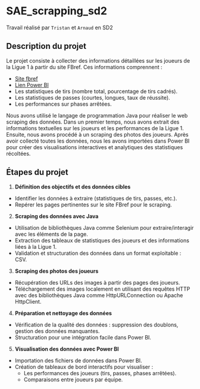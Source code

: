 # SAE_scrapping_sd2
Travail réalisé par `Tristan` et `Arnaud` en SD2 

## Description du projet
Le projet consiste à collecter des informations détaillées sur les joueurs de la Ligue 1 à partir du site FBref. Ces informations comprennent :

- [Site fbref ](https://fbref.com/fr/)
- [Lien Power BI](https://app.powerbi.com/MobileRedirect.html?ctid=a51a6642-5911-4306-a13c-f4731ab9c63f&Context=share-report&reportPage=a804966662e089394710&bookmarkGuid=007e0217-3f78-4324-a714-e4628da2e722&action=OpenReport&groupObjectId=589558de-5f05-424b-8637-806e696d3591&reportObjectId=c49f1f60-56b0-46dd-9ccb-a6e99ceeeb14&pbi_source=mobile_ios)
- Les statistiques de tirs (nombre total, pourcentage de tirs cadrés).
- Les statistiques de passes (courtes, longues, taux de réussite).
- Les performances sur phases arrêtées.

Nous avons utilisé le langage de programmation Java pour réaliser le web scraping des données. Dans un premier temps, nous avons extrait des informations textuelles sur les joueurs et les performances de la Ligue 1. Ensuite, nous avons procédé à un scraping des photos des joueurs.
Après avoir collecté toutes les données, nous les avons importées dans Power BI pour créer des visualisations interactives et analytiques des statistiques récoltées.


## Étapes du projet
 1. **Définition des objectifs et des données cibles**
  - Identifier les données à extraire (statistiques de tirs, passes, etc.).
  - Repérer les pages pertinentes sur le site FBref pour le scraping.

2. **Scraping des données avec Java**
  - Utilisation de bibliothèques Java comme Selenium pour extraire/interagir avec les éléments de la page.
  - Extraction des tableaux de statistiques des joueurs et des informations liées à la Ligue 1.
  - Validation et structuration des données dans un format exploitable : CSV.

3. **Scraping des photos des joueurs**
  - Récupération des URLs des images à partir des pages des joueurs.
  - Téléchargement des images localement en utilisant des requêtes HTTP avec des bibliothèques Java comme HttpURLConnection ou Apache HttpClient.

4. **Préparation et nettoyage des données**
  - Vérification de la qualité des données : suppression des doublons, gestion des données manquantes.
  - Structuration pour une intégration facile dans Power BI.

5. **Visualisation des données avec Power BI**
  - Importation des fichiers de données dans Power BI.
  - Création de tableaux de bord interactifs pour visualiser :
    - Les performances des joueurs (tirs, passes, phases arrêtées).
    - Comparaisons entre joueurs par équipe.
